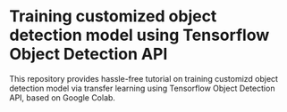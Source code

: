 # Training customized object detection model using Tensorflow Object Detection API

This repository provides hassle-free tutorial on training customizd object detection model via transfer learning using Tensorflow Object Detection API, based on Google Colab. 
 

